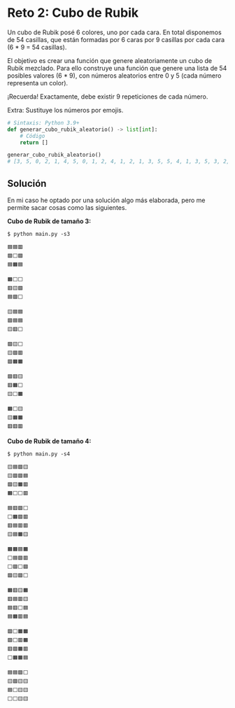# Reto 2: Cubo de Rubik

Un cubo de Rubik posé 6 colores, uno por cada cara. En total disponemos de 54 casillas, que están formadas por 6 caras por 9 casillas por cada cara (6 \* 9 = 54 casillas).

El objetivo es crear una función que genere aleatoriamente un cubo de Rubik mezclado. Para ello construye una función que genere una lista de 54 posibles valores (6 \* 9), con números aleatorios entre 0 y 5 (cada número representa un color).

¡Recuerda! Exactamente, debe existir 9 repeticiones de cada número.

Extra: Sustituye los números por emojis.

```python
# Sintaxis: Python 3.9+
def generar_cubo_rubik_aleatorio() -> list[int]:
    # Código
    return []

generar_cubo_rubik_aleatorio()
# [3, 5, 0, 2, 1, 4, 5, 0, 1, 2, 4, 1, 2, 1, 3, 5, 5, 4, 1, 3, 5, 3, 2, 4, 3, 0, 0, 2, 2, 3, 5, 3, 0, 0, 1, 1, 2, 4, 4, 3, 5, 4, 3, 0, 5, 4, 1, 5, 1, 4, 0, 2, 2, 0]
```

## Solución

En mi caso he optado por una solución algo más elaborada, pero me permite sacar cosas como las siguientes.

**Cubo de Rubik de tamaño 3:**

```console
$ python main.py -s3

🟦🟦🟥
🟩⬜🟩
🟦🟧🟦

🟧⬜⬜
🟥🟨🟩
🟦🟩⬜

🟨🟦🟦
🟩🟦🟦
🟨🟥⬜

🟩🟨⬜
🟨🟩🟥
🟩🟧🟧

🟩🟥🟨
🟥🟧⬜
🟨⬜🟧

🟧⬜🟨
🟨🟧🟧
🟥🟥🟥
```

**Cubo de Rubik de tamaño 4:**

```console
$ python main.py -s4

🟨🟦🟩🟨
🟨🟩🟩🟦
🟩🟨🟧🟥
🟧⬜⬜🟥

🟦🟥🟩⬜
⬜🟧🟩🟥
🟥🟦🟥🟥
🟨🟦🟧🟨

🟧🟧🟦🟧
⬜🟦🟩🟥
⬜🟩⬜🟩
🟩🟨🟩⬜

🟧🟥🟨🟧
🟥🟦🟥🟨
🟦🟥⬜🟦
🟦🟧🟥🟦

🟩⬜🟧🟧
🟩⬜🟥🟧
🟥🟩🟧🟥
⬜🟧🟧🟦

🟦🟦🟩⬜
🟨🟩🟨🟨
🟦⬜🟨🟨
⬜⬜🟨🟨
```
